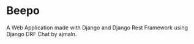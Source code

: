 # Beepo
A Web Application made with Django and Django Rest Framework using Django DRF Chat by ajmaln.
